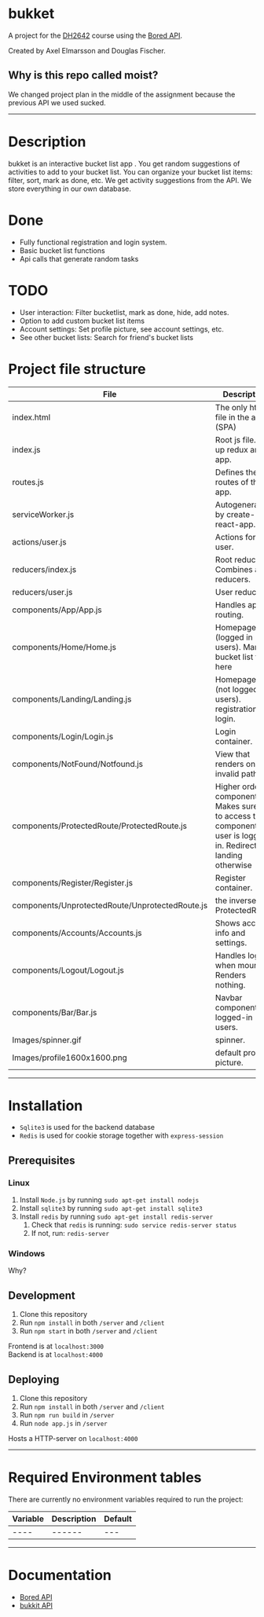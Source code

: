 # bukket
A project for the [DH2642](https://www.kth.se/student/kurser/kurs/DH2642) course using the [Bored API](https://www.boredapi.com/).

Created by Axel Elmarsson and Douglas Fischer.

## Why is this repo called moist?
We changed project plan in the middle of the assignment because the previous API we used sucked.

---
# Description
bukket is an interactive bucket list app . You get random suggestions of activities to add to your bucket list. You can organize your bucket list items: filter, sort, mark as done, etc. We get activity suggestions from the API. We store everything in our own database.

# Done
* Fully functional registration and login system.
* Basic bucket list functions
* Api calls that generate random tasks

# TODO
* User interaction: Filter bucketlist, mark as done, hide, add notes.
* Option to add custom bucket list items
* Account settings: Set profile picture, see account settings, etc.
* See other bucket lists: Search for friend's bucket lists

# Project file structure

| File              						      | Description                           |
|-------------------------------------------------|---------------------------------------|
| index.html            						  | The only html file in the app. (SPA)  |
| index.js           			  				  | Root js file. Sets up redux and app.  |
| routes.js           			 				  | Defines the routes of the app.        |
| serviceWorker.js     							  | Autogenerated by create-react-app.    |
| actions/user.js      						      | Actions for user.                     |
| reducers/index.js     						  | Root reducer. Combines all reducers.  |
| reducers/user.js      						  | User reducer.                         |
| components/App/App.js 						  | Handles app routing.                  |
| components/Home/Home.js 						  | Homepage. (logged in users). Manage bucket list from here                    |
| components/Landing/Landing.js 				  | Homepage. (not logged in users). registration and login.                    |
| components/Login/Login.js						  | Login container.                     |
| components/NotFound/Notfound.js 				  | View that renders on invalid path.                     |
| components/ProtectedRoute/ProtectedRoute.js 	  | Higher order component. Makes sure that to access the component, the user is logged in. Redirects to landing otherwise                    |
| components/Register/Register.js 				  | Register container.                     |
| components/UnprotectedRoute/UnprotectedRoute.js | the inverse of ProtectedRoute.                     |
| components/Accounts/Accounts.js 				  | Shows account info and settings.                     |
| components/Logout/Logout.js 					  | Handles logout when mounted. Renders nothing.                     |
| components/Bar/Bar.js				 			  | Navbar component for logged-in users.                     |
| Images/spinner.gif 							  | spinner.                     |
| Images/profile1600x1600.png 				      | default profile picture.                     |

---
# Installation
* `Sqlite3` is used for the backend database
* `Redis` is used for cookie storage together with `express-session`

## Prerequisites
### Linux
1. Install `Node.js` by running `sudo apt-get install nodejs`
2. Install `sqlite3` by running `sudo apt-get install sqlite3`
3. Install `redis` by running `sudo apt-get install redis-server`
   1. Check that `redis` is running: `sudo service redis-server status`
   2. If not, run: `redis-server`

### Windows
Why?

## Development
1. Clone this repository
2. Run `npm install` in both `/server` and `/client`
3. Run `npm start` in both `/server` and `/client`

Frontend is at `localhost:3000`<br>
Backend is at `localhost:4000`

## Deploying
1. Clone this repository
2. Run `npm install` in both `/server` and `/client`
3. Run `npm run build` in `/server`
3. Run `node app.js` in `/server`

Hosts a HTTP-server on `localhost:4000`<br>

---
# Required Environment tables
There are currently no environment variables required to run the project:

| Variable              | Description                           | Default                       |
|-----------------------|---------------------------------------|-------------------------------|
| ----                  | ------                                | ---                           |
---
# Documentation
* [Bored API](https://www.boredapi.com/)
* [bukkit API](/server/api.md)
